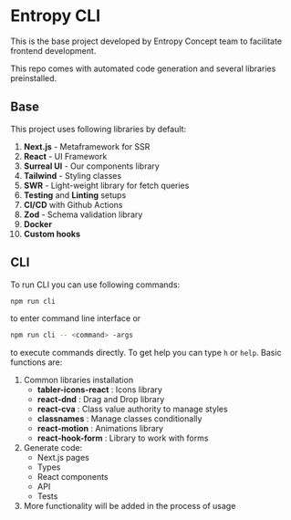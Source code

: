 # Entropy CLI 

This is the base project developed by Entropy Concept team to facilitate frontend development.

This repo comes with automated code generation and several libraries preinstalled.
## Base 
This project uses following libraries by default:
1. **Next.js** - Metaframework for SSR 
2. **React** - UI Framework 
3. **Surreal UI** - Our components library
4. **Tailwind** - Styling classes
5. **SWR** - Light-weight library for fetch queries 
6. **Testing** and **Linting** setups 
7. **CI/CD** with Github Actions 
8. **Zod** - Schema validation library
9. **Docker**
10. **Custom hooks**
## CLI
To run CLI you can use following commands:
```bash
npm run cli 
```
to enter command line interface or 
```bash
npm run cli -- <command> -args 
```
to execute commands directly. To get help you can type `h` or `help`. Basic functions are:
1. Common libraries installation
    * **tabler-icons-react** : Icons library
    * **react-dnd** : Drag and Drop library
    * **react-cva** : Class value authority to manage styles
    * **classnames** : Manage classes conditionally
    * **react-motion** : Animations library
    * **react-hook-form** : Library to work with forms
2. Generate code:
   * Next.js pages
   * Types
   * React components
   * API
   * Tests 
3. More functionality will be added in the process of usage
